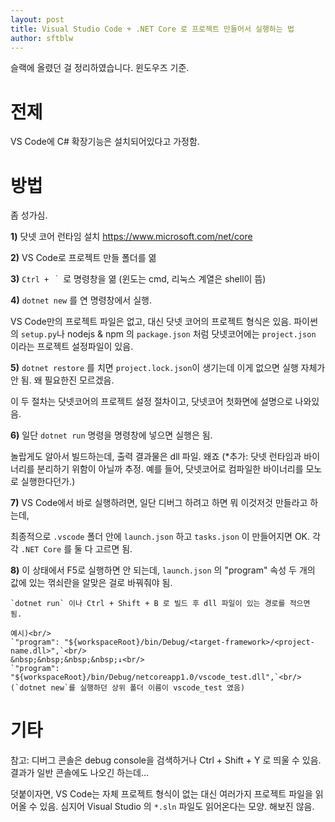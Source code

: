 ```yaml
---
layout: post
title: Visual Studio Code + .NET Core 로 프로젝트 만들어서 실행하는 법
author: sftblw
---
```


슬랙에 올렸던 걸 정리하였습니다. 윈도우즈 기준.

# 전제

VS Code에 C# 확장기능은 설치되어있다고 가정함.

# 방법

좀 성가심.

**1)** 닷넷 코어 런타임 설치 https://www.microsoft.com/net/core

**2)** VS Code로 프로젝트 만들 폴더를 엶

**3)** `Ctrl + ｀` 로 명령창을 엶 (윈도는 cmd, 리눅스 계열은 shell이 뜸)

**4)** `dotnet new` 를 연 명령창에서 실행.

  VS Code만의 프로젝트 파일은 없고, 대신 닷넷 코어의 프로젝트 형식은 있음. 파이썬의 `setup.py`나 nodejs & npm 의 `package.json` 처럼 닷넷코어에는 `project.json` 이라는 프로젝트 설정파일이 있음.
  
**5)** `dotnet restore` 를 치면  `project.lock.json`이 생기는데 이게 없으면 실행 자체가 안 됨. 왜 필요한진 모르겠음.

  이 두 절차는 닷넷코어의 프로젝트 설정 절차이고, 닷넷코어 첫화면에 설명으로 나와있음.
  
**6)** 일단 `dotnet run` 명령을 명령창에 넣으면 실행은 됨.

  놀랍게도 알아서 빌드하는데, 출력 결과물은 dll 파일. 왜죠 (\*추가: 닷넷 런타임과 바이너리를 분리하기 위함이 아닐까 추정. 예를 들어, 닷넷코어로 컴파일한 바이너리를 모노로 실행한다던가.)
  
**7)** VS Code에서 바로 실행하려면, 일단 디버그 하려고 하면 뭐 이것저것 만들라고 하는데,

  최종적으로 `.vscode` 폴더 안에 `launch.json` 하고 `tasks.json` 이 만들어지면 OK. 각각 `.NET Core` 를 둘 다 고르면 됨.
  
**8)** 이 상태에서 F5로 실행하면 안 되는데, `launch.json` 의 "program" 속성 두 개의 값에 있는 꺾쇠란을 알맞은 걸로 바꿔줘야 됨.

    `dotnet run` 이나 Ctrl + Shift + B 로 빌드 후 dll 파일이 있는 경로를 적으면 됨.

    예시)<br/>
    `"program": "${workspaceRoot}/bin/Debug/<target-framework>/<project-name.dll>",`<br/>
    &nbsp;&nbsp;&nbsp;&nbsp;↓<br/>
    `"program": "${workspaceRoot}/bin/Debug/netcoreapp1.0/vscode_test.dll",`<br/>
    (`dotnet new`를 실행하던 상위 폴더 이름이 vscode_test 였음)

# 기타

참고: 디버그 콘솔은 debug console을 검색하거나 Ctrl + Shift + Y 로 띄울 수 있음. 결과가 일반 콘솔에도 나오긴 하는데...

덧붙이자면, VS Code는 자체 프로젝트 형식이 없는 대신 여러가지 프로젝트 파일을 읽어올 수 있음.
심지어 Visual Studio 의 `*.sln` 파일도 읽어온다는 모양. 해보진 않음.
